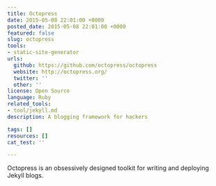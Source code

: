 ```yaml
---
title: Octopress
date: 2015-05-08 22:01:00 +0000
posted_date: 2015-05-08 22:01:00 +0000
featured: false
slug: octopress
tools:
- static-site-generator
urls:
  github: https://github.com/octopress/octopress
  website: http://octopress.org/
  twitter: ''
  other: ''
license: Open Source
language: Ruby
related_tools:
- tool/jekyll.md
description: A blogging framework for hackers

tags: []
resources: []
cat_test: ''

---
```

Octopress is an obsessively designed toolkit for writing and deploying Jekyll blogs.




